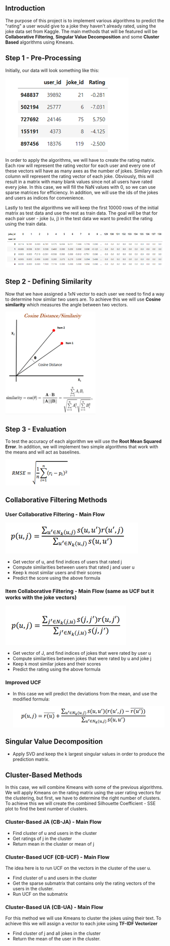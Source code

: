 
## Introduction

The purpose of this project is to implement various algorithms to predict the "rating" a user would give to a joke they haven't already rated, using the joke data set from Kaggle. The main methods that will be featured will be <b>Collaborative Filtering</b>, <b>Singular Value Decomposition</b> and some <b>Cluster Based</b> algorithms using Kmeans.

## Step 1 - Pre-Processing

Initially, our data will look something like this:

<img src='https://github.com/billgewrgoulas/Recommendation-Systems/blob/main/gif/p1.png'>

In order to apply the algorithms, we will have to create the rating matrix. Each row will represent the rating vector for each user and every one of these vectors will have as many axes as the number of jokes. Similary each column will represent the rating vector of each joke. Obviously, this will result in a matrix with many blank values since not all users have rated every joke. In this case, we will fill the NaN values with 0, so we can use sparse matrices for efficiency. In addition, we will use the ids of the jokes and users as indices for convenience.

Lastly to test the algorithms we will keep the first 10000 rows of the initial matrix as test data and use the rest as train data. The goal will be that for each pair user - joke (u, j) in the test data we want to predict the rating using the train data. 

<img src='https://github.com/billgewrgoulas/Recommendation-Systems/blob/main/gif/p6.png'>

## Step 2 - Defining Similarity

Now that we have assigned a 1xN vector to each user we need to find a way to determine how similar two users are. 
To achieve this we will use <b>Cosine similarity</b> which measures the angle between two vectors.

<img src='https://github.com/billgewrgoulas/Recommendation-Systems/blob/main/gif/p7.png'>

## Step 3 - Evaluation

To test the accuracy of each algorithm we will use the <b>Root Mean Squared Error</b>. In addition, we will implement two simple algorithms that work with the means and will act as baselines.

<img src='https://github.com/billgewrgoulas/Recommendation-Systems/blob/main/gif/p2.png'>

## Collaborative Filtering Methods

### User Collaborative Filtering - Main Flow

<img src='https://github.com/billgewrgoulas/Recommendation-Systems/blob/main/gif/p3.png'>

 * Get vector of u, and find indices of users that rated j
 * Compute similarities between users that rated j and user u
 * Keep k most similar users and their scores
 * Predict the score using the above formula

### Item Collaborative Filtering - Main Flow (same as UCF but it works with the joke vectors)

<img src='https://github.com/billgewrgoulas/Recommendation-Systems/blob/main/gif/p4.png'>

 * Get vector of J, and find indices of jokes that were rated by user u
 * Compute similarities between jokes that were rated by u and joke j
 * Keep k most similar jokes and their scores
 * Predict the rating using the above formula


### Improved UCF

 * In this case we will predict the deviations from the mean, and use the modified formula:

   <img src='https://github.com/billgewrgoulas/Recommendation-Systems/blob/main/gif/p5.png'>
 
## Singular Value Decomposition

 * Apply SVD and keep the k largest singular values in order to produce the prediction matrix.

## Cluster-Based Methods

In this case, we will combine Kmeans with some of the previous algorithms. We will apply Kmeans on the rating matrix using the user rating vectors for the clustering, but first, we have to determine the right number of clusters. To achieve this we will create the combined Silhouette Coefficient - SSE plot to find the best number of clusters.

### Cluster-Based JA (CB-JA) - Main Flow

 * Find cluster of u and users in the cluster
 * Get ratings of j in the cluster
 * Return mean in the cluster or mean of j

### Cluster-Based UCF (CB-UCF) - Main Flow

 The idea here is to run UCF on the vectors in the cluster of the user u.

 * Find cluster of u and users in the cluster
 * Get the sparse submatrix that contains only the rating vectors of the users in the cluster.
 * Run UCF on the submatrix

### Cluster-Based UA (CB-UA) - Main Flow

 For this method we will use Kmeans to cluster the jokes using their text. To achieve this we will assign a vector to each joke using <b>TF-IDF Vectorizer</b>

 * Find cluster of j and all jokes in the cluster
 * Return the mean of the user in the cluster.
